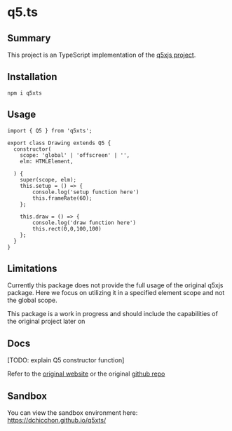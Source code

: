 # q5.ts

## Summary

This project is an TypeScript implementation of the [q5xjs project](https://github.com/LingDong-/q5xjs).

## Installation

```
npm i q5xts
```

## Usage

```
import { Q5 } from 'q5xts';

export class Drawing extends Q5 {
  constructor(
    scope: 'global' | 'offscreen' | '',
    elm: HTMLElement,

  ) {
    super(scope, elm);
    this.setup = () => {
        console.log('setup function here')
        this.frameRate(60);
    };

    this.draw = () => {
        console.log('draw function here')
        this.rect(0,0,100,100)
    };
  }
}
```

## Limitations 

Currently this package does not provide the full usage of the original q5xjs package. Here we focus on utilizing it in a specified element scope and not the global scope. 

This package is a work in progress and should include the capabilities of the original project later on

## Docs

[TODO: explain Q5 constructor function]

Refer to the [original website](https://q5xjs.netlify.app/) or the original [github repo](https://github.com/LingDong-/q5xjs)

## Sandbox

You can view the sandbox environment here: https://dchicchon.github.io/q5xts/
